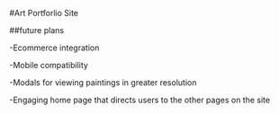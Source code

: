 #Art Portforlio Site

##future plans

-Ecommerce integration

-Mobile compatibility

-Modals for viewing paintings in greater resolution

-Engaging home page that directs users to the other pages on the site
